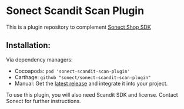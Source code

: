 # Sonect Scandit Scan Plugin

This is a plugin repository to complement [Sonect Shop SDK](https://github.com/sonect/sonect-shop-sdk-ios)

## Installation: 

Via dependency managers:
- Cocoapods: `pod 'sonect-scandit-scan-plugin'`
- Carthage: `github "sonect/sonect-scandit-scan-plugin"`
- Manual: Get the [latest release](https://github.com/sonect/sonect-scandit-scan-plugin/releases/latest) and integrate it into your project. 

To use this plugin, you will also need Scandit SDK and license. 
Contact Sonect for further instructions. 
